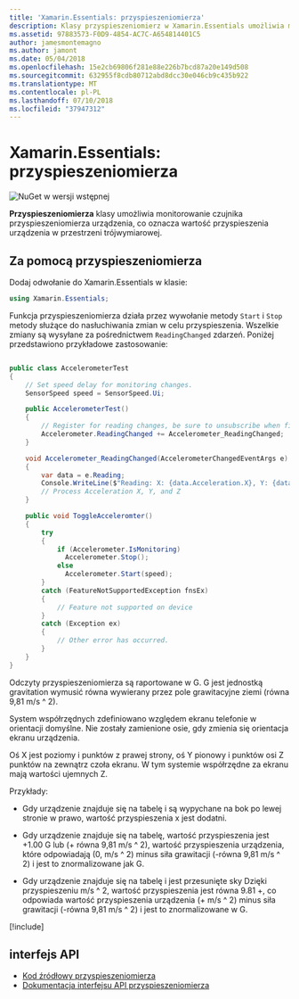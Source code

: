 ```yaml
---
title: 'Xamarin.Essentials: przyspieszeniomierza'
description: Klasy przyspieszeniomierz w Xamarin.Essentials umożliwia monitorowanie czujnika przyspieszeniomierza urządzenia, co oznacza wartość przyspieszenia urządzenia w przestrzeni trójwymiarowej.
ms.assetid: 97883573-F0D9-4854-AC7C-A654814401C5
author: jamesmontemagno
ms.author: jamont
ms.date: 05/04/2018
ms.openlocfilehash: 15e2cb69806f281e88e226b7bcd87a20e149d508
ms.sourcegitcommit: 632955f8cdb80712abd8dcc30e046cb9c435b922
ms.translationtype: MT
ms.contentlocale: pl-PL
ms.lasthandoff: 07/10/2018
ms.locfileid: "37947312"
---
```

# <a name="xamarinessentials-accelerometer"></a>Xamarin.Essentials: przyspieszeniomierza

![NuGet w wersji wstępnej](~/media/shared/pre-release.png)

**Przyspieszeniomierza** klasy umożliwia monitorowanie czujnika przyspieszeniomierza urządzenia, co oznacza wartość przyspieszenia urządzenia w przestrzeni trójwymiarowej.

## <a name="using-accelerometer"></a>Za pomocą przyspieszeniomierza

Dodaj odwołanie do Xamarin.Essentials w klasie:

```csharp
using Xamarin.Essentials;
```

Funkcja przyspieszeniomierza działa przez wywołanie metody `Start` i `Stop` metody służące do nasłuchiwania zmian w celu przyspieszenia. Wszelkie zmiany są wysyłane za pośrednictwem `ReadingChanged` zdarzeń. Poniżej przedstawiono przykładowe zastosowanie:

```csharp

public class AccelerometerTest
{
    // Set speed delay for monitoring changes.
    SensorSpeed speed = SensorSpeed.Ui;

    public AccelerometerTest()
    {
        // Register for reading changes, be sure to unsubscribe when finished
        Accelerometer.ReadingChanged += Accelerometer_ReadingChanged;
    }

    void Accelerometer_ReadingChanged(AccelerometerChangedEventArgs e)
    {
        var data = e.Reading;
        Console.WriteLine($"Reading: X: {data.Acceleration.X}, Y: {data.Acceleration.Y}, Z: {data.Acceleration.Z}");
        // Process Acceleration X, Y, and Z
    }

    public void ToggleAcceleromter()
    {
        try
        {
            if (Accelerometer.IsMonitoring)
              Accelerometer.Stop();
            else
              Accelerometer.Start(speed);
        }
        catch (FeatureNotSupportedException fnsEx)
        {
            // Feature not supported on device
        }
        catch (Exception ex)
        {
            // Other error has occurred.
        }
    }
}
```

Odczyty przyspieszeniomierza są raportowane w G. G jest jednostką gravitation wymusić równa wywierany przez pole grawitacyjne ziemi (równa 9,81 m/s ^ 2).

System współrzędnych zdefiniowano względem ekranu telefonie w orientacji domyślne. Nie zostały zamienione osie, gdy zmienia się orientacja ekranu urządzenia.

Oś X jest poziomy i punktów z prawej strony, oś Y pionowy i punktów osi Z punktów na zewnątrz czoła ekranu. W tym systemie współrzędne za ekranu mają wartości ujemnych Z.

Przykłady:

* Gdy urządzenie znajduje się na tabelę i są wypychane na bok po lewej stronie w prawo, wartość przyspieszenia x jest dodatni.

* Gdy urządzenie znajduje się na tabelę, wartość przyspieszenia jest +1.00 G lub (+ równa 9,81 m/s ^ 2), wartość przyspieszenia urządzenia, które odpowiadają (0, m/s ^ 2) minus siła grawitacji (-równa 9,81 m/s ^ 2) i jest to znormalizowane jak G.

* Gdy urządzenie znajduje się na tabelę i jest przesunięte sky Dzięki przyspieszeniu m/s ^ 2, wartość przyspieszenia jest równa 9.81 +, co odpowiada wartość przyspieszenia urządzenia (+ m/s ^ 2) minus siła grawitacji (-równa 9,81 m/s ^ 2) i jest to znormalizowane w G. 

[!include[](~/essentials/includes/sensor-speed.md)]

## <a name="api"></a>interfejs API

- [Kod źródłowy przyspieszeniomierza](https://github.com/xamarin/Essentials/tree/master/Xamarin.Essentials/Accelerometer)
- [Dokumentacja interfejsu API przyspieszeniomierza](xref:Xamarin.Essentials.Accelerometer)
